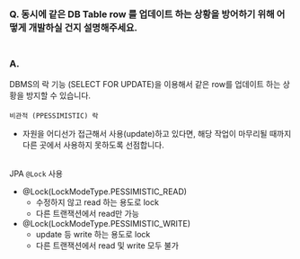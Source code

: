 ### Q. 동시에 같은 DB Table row 를 업데이트 하는 상황을 방어하기 위해 어떻게 개발하실 건지 설명해주세요. <br/><br/>

### A.
DBMS의 락 기능 (SELECT FOR UPDATE)을 이용해서 같은 row를 업데이트 하는 상황을 방지할 수 있습니다. <br/><br/>
`비관적 (PPESSIMISTIC) 락` <br/>
+ 자원을 어디선가 접근해서 사용(update)하고 있다면, 해당 작업이 마무리될 때까지 다른 곳에서 사용하지 못하도록 선점합니다. <br/><br/>

JPA `@Lock` 사용 <br/>
+ @Lock(LockModeType.PESSIMISTIC_READ)
  + 수정하지 않고 read 하는 용도로 lock
  + 다른 트랜잭션에서 read만 가능
+ @Lock(LockModeType.PESSIMISTIC_WRITE)
  + update 등 write 하는 용도로 lock
  + 다른 트랜잭션에서 read 및 write 모두 불가
